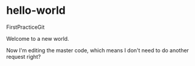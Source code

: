 # hello-world
FirstPracticeGit

Welcome to a new world. 


Now I'm editing the master code, which means I don't need to do another request right?
